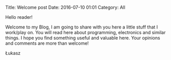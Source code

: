 Title: Welcome post
Date: 2016-07-10 01:01
Category: All

Hello reader!

Welcome to my Blog, I am going to share with you here a little stuff that I work/play on. You will read here about programming, electronics and similar things. I hope you find something useful and valuable here. Your opinions and comments are more than welcome!

Łukasz


